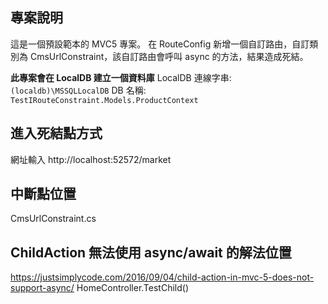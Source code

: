 ﻿## 專案說明
這是一個預設範本的 MVC5 專案。 在 RouteConfig 新增一個自訂路由，自訂類別為 CmsUrlConstraint，該自訂路由會呼叫 async 的方法，結果造成死結。

**此專案會在 LocalDB 建立一個資料庫**
LocalDB 連線字串: `(localdb)\MSSQLLocalDB`
DB 名稱: `TestIRouteConstraint.Models.ProductContext`

## 進入死結點方式
網址輸入 http://localhost:52572/market

## 中斷點位置
CmsUrlConstraint.cs

## ChildAction 無法使用 async/await 的解法位置
https://justsimplycode.com/2016/09/04/child-action-in-mvc-5-does-not-support-async/
HomeController.TestChild()